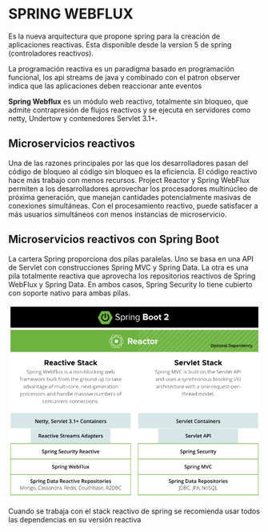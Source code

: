 <h1>SPRING WEBFLUX</h1>

Es la nueva arquitectura que propone spring para la creación de aplicaciones reactivas. Esta disponible desde la version 5 de spring (controladores reactivos).

La programación reactiva es un paradigma basado en programación funcional, los api streams de java y combinado con el patron observer indica que las aplicaciones deben reaccionar ante eventos

<b>Spring Webflux</b> es un módulo web reactivo, totalmente sin bloqueo, que admite contrapresión de flujos reactivos y se ejecuta en servidores como netty, Undertow y contenedores Servlet 3.1+.

<h2>Microservicios reactivos</h2>

Una de las razones principales por las que los desarrolladores pasan del código de bloqueo al código sin bloqueo es la eficiencia. El código reactivo hace más trabajo con menos recursos. Project Reactor y Spring WebFlux permiten a los desarrolladores aprovechar los procesadores multinúcleo de próxima generación, que manejan cantidades potencialmente masivas de conexiones simultáneas. Con el procesamiento reactivo, puede satisfacer a más usuarios simultáneos con menos instancias de microservicio.

<h2>Microservicios reactivos con Spring Boot</h2>
La cartera Spring proporciona dos pilas paralelas. Uno se basa en una API de Servlet con construcciones Spring MVC y Spring Data. La otra es una pila totalmente reactiva que aprovecha los repositorios reactivos de Spring WebFlux y Spring Data. En ambos casos, Spring Security lo tiene cubierto con soporte nativo para ambas pilas.

![arquitectura-spring](./img/arquitectura-spring.png)

Cuando se trabaja con el stack reactivo de spring se recomienda usar todos las dependencias en su versión reactiva

